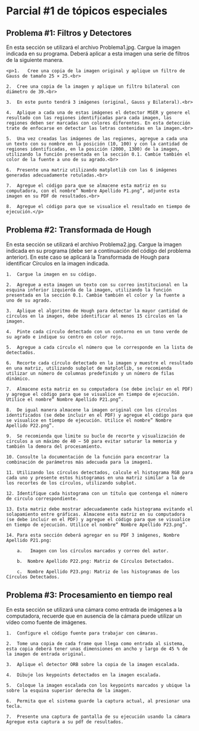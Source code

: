 # Parcial #1 de tópicos especiales

## Problema #1: Filtros y Detectores
En esta sección se utilizará el archivo Problema1.jpg. Cargue la imagen indicada en su programa. Deberá aplicar a esta imagen una serie de filtros de la siguiente manera.

    <p>1.	Cree una copia de la imagen original y aplique un filtro de Gauss de tamaño 25 × 25.<br>

    2.	Cree una copia de la imagen y aplique un filtro bilateral con diámetro de 39.<br>

    3.	En este punto tendrá 3 imágenes (original, Gauss y Bilateral).<br>

    4.	Aplique a cada una de estas imágenes el detector MSER y genere el resultado con las regiones identificadas para cada imagen, las regiones deben ser marcadas con colores diferentes. En esta detección trate de enfocarse en detectar las letras contenidas en la imagen.<br>

    5.	Una vez creadas las imágenes de las regiones, agregue a cada una un texto con su nombre en la posición (10, 100) y con la cantidad de regiones identificadas, en la posición (2000, 1300) de la imagen, utilizando la función presentada en la sección 0.1. Cambie también el color de la fuente a uno de su agrado.<br>
    
    6.	Presente una matriz utilizando matplotlib con las 6 imágenes generadas adecuadamente rotuladas.<br>

    7.	Agregue el código para que se almacene esta matriz en su computadora, con el nombre” Nombre Apellido P1.png”, adjunte esta imagen en su PDF de resultados.<br>

    8.	Agregue el código para que se visualice el resultado en tiempo de ejecución.</p>

## Problema #2: Transformada de Hough
En esta sección se utilizará el archivo Problema2.jpg. Cargue la imagen indicada en su programa (debe ser a continuación del código del problema anterior). En este caso se aplicará la Transformada de Hough para identificar Círculos en la imagen indicada.

    1.	Cargue la imagen en su código. 

    2.	Agregue a esta imagen un texto con su correo institucional en la esquina inferior izquierda de la imagen, utilizando la función presentada en la sección 0.1. Cambie también el color y la fuente a uno de su agrado. 

    3.	Aplique el algoritmo de Hough para detectar la mayor cantidad de círculos en la imagen, debe identificar al menos 15 círculos en la imagen. 

    4.	Pinte cada círculo detectado con un contorno en un tono verde de su agrado e indique su centro en color rojo. 

    5.	Agregue a cada círculo el número que le corresponde en la lista de detectados. 

    6.	Recorte cada círculo detectado en la imagen y muestre el resultado en una matriz, utilizando subplot de matplotlib, se recomienda utilizar un número de columnas predefinido y un número de filas dinámico. 

    7.	Almacene esta matriz en su computadora (se debe incluir en el PDF) y agregue el código para que se visualice en tiempo de ejecución. Utilice el nombre” Nombre Apellido P21.png”. 

    8.	De igual manera almacene la imagen original con los círculos identificados (se debe incluir en el PDF) y agregue el código para que se visualice en tiempo de ejecución. Utilice el nombre” Nombre Apellido P22.png”. 

    9.	Se recomienda que limite su bucle de recorte y visualización de círculos a un máximo de 40 − 50 para evitar saturar la memoria y también la demora del procesamiento. 

    10.	Consulte la documentación de la función para encontrar la combinación de parámetros más adecuada para la imagen1. 

    11.	Utilizando los círculos detectados, calcule el histograma RGB para cada uno y presente estos histogramas en una matriz similar a la de los recortes de los círculos, utilizando subplot. 

    12.	Identifique cada histograma con un título que contenga el número de circulo correspondiente. 

    13.	Esta matriz debe mostrar adecuadamente cada histograma evitando el solapamiento entre gráficas. Almacene esta matriz en su computadora (se debe incluir en el PDF) y agregue el código para que se visualice en tiempo de ejecución. Utilice el nombre” Nombre Apellido P23.png”. 

    14.	Para esta sección deberá agregar en su PDF 3 imágenes, Nombre Apellido P21.png:

        a.	 Imagen con los círculos marcados y correo del autor. 

        b.	Nombre Apellido P22.png: Matriz de Círculos Detectados. 

        c.	Nombre Apellido P23.png: Matriz de los histogramas de los Círculos Detectados.

## Problema #3: Procesamiento en tiempo real
En esta sección se utilizará una cámara como entrada de imágenes a la computadora, recuerde que en ausencia de la cámara puede utilizar un vídeo como fuente de imágenes. 

    1.	Configure el código fuente para trabajar con cámaras. 

    2.	Tome una copia de cada frame que llega como entrada al sistema, esta copia deberá tener unas dimensiones en ancho y largo de 45 % de la imagen de entrada original. 

    3.	Aplique el detector ORB sobre la copia de la imagen escalada. 

    4.	Dibuje los keypoints detectados en la imagen escalada. 

    5.	Coloque la imagen escalada con los keypoints marcados y ubique la sobre la esquina superior derecha de la imagen. 
    
    6.	Permita que el sistema guarde la captura actual, al presionar una tecla. 

    7.	Presente una captura de pantalla de su ejecución usando la cámara Agregue esta captura a su pdf de resultados.
